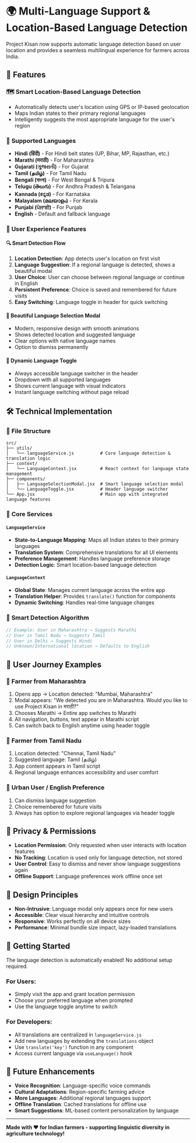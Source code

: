 # 🌍 Multi-Language Support & Location-Based Language Detection

Project Kisan now supports automatic language detection based on user location and provides a seamless multilingual experience for farmers across India.

## 🚀 Features

### 🗺️ **Smart Location-Based Language Detection**
- Automatically detects user's location using GPS or IP-based geolocation
- Maps Indian states to their primary regional languages
- Intelligently suggests the most appropriate language for the user's region

### 🎯 **Supported Languages**
- **Hindi (हिंदी)** - For Hindi belt states (UP, Bihar, MP, Rajasthan, etc.)
- **Marathi (मराठी)** - For Maharashtra
- **Gujarati (ગુજરાતી)** - For Gujarat
- **Tamil (தமிழ்)** - For Tamil Nadu
- **Bengali (বাংলা)** - For West Bengal & Tripura
- **Telugu (తెలుగు)** - For Andhra Pradesh & Telangana
- **Kannada (ಕನ್ನಡ)** - For Karnataka
- **Malayalam (മലയാളം)** - For Kerala
- **Punjabi (ਪੰਜਾਬੀ)** - For Punjab
- **English** - Default and fallback language

### 💫 **User Experience Features**

#### 🔍 **Smart Detection Flow**
1. **Location Detection**: App detects user's location on first visit
2. **Language Suggestion**: If a regional language is detected, shows a beautiful modal
3. **User Choice**: User can choose between regional language or continue in English
4. **Persistent Preference**: Choice is saved and remembered for future visits
5. **Easy Switching**: Language toggle in header for quick switching

#### 🎨 **Beautiful Language Selection Modal**
- Modern, responsive design with smooth animations
- Shows detected location and suggested language
- Clear options with native language names
- Option to dismiss permanently

#### 🔄 **Dynamic Language Toggle**
- Always accessible language switcher in the header
- Dropdown with all supported languages
- Shows current language with visual indicators
- Instant language switching without page reload

## 🛠️ Technical Implementation

### 📁 **File Structure**
```
src/
├── utils/
│   └── languageService.js          # Core language detection & translation logic
├── context/
│   └── LanguageContext.jsx         # React context for language state management
├── components/
│   ├── LanguageSelectionModal.jsx  # Smart language selection modal
│   └── LanguageToggle.jsx          # Header language switcher
└── App.jsx                         # Main app with integrated language features
```

### 🔧 **Core Services**

#### `LanguageService`
- **State-to-Language Mapping**: Maps all Indian states to their primary languages
- **Translation System**: Comprehensive translations for all UI elements
- **Preference Management**: Handles language preference storage
- **Detection Logic**: Smart location-based language detection

#### `LanguageContext`
- **Global State**: Manages current language across the entire app
- **Translation Helper**: Provides `translate()` function for components
- **Dynamic Switching**: Handles real-time language changes

### 🎯 **Smart Detection Algorithm**

```javascript
// Example: User in Maharashtra → Suggests Marathi
// User in Tamil Nadu → Suggests Tamil
// User in Delhi → Suggests Hindi
// Unknown/International location → Defaults to English
```

## 🎪 **User Journey Examples**

### 🌾 **Farmer from Maharashtra**
1. Opens app → Location detected: "Mumbai, Maharashtra"
2. Modal appears: "We detected you are in Maharashtra. Would you like to use Project Kisan in मराठी?"
3. Chooses Marathi → Entire app switches to Marathi
4. All navigation, buttons, text appear in Marathi script
5. Can switch back to English anytime using header toggle

### 🌾 **Farmer from Tamil Nadu**
1. Location detected: "Chennai, Tamil Nadu"
2. Suggested language: Tamil (தமிழ்)
3. App content appears in Tamil script
4. Regional language enhances accessibility and user comfort

### 🌾 **Urban User / English Preference**
1. Can dismiss language suggestion
2. Choice remembered for future visits
3. Always has option to explore regional languages via header toggle

## 🔐 **Privacy & Permissions**

- **Location Permission**: Only requested when user interacts with location features
- **No Tracking**: Location is used only for language detection, not stored
- **User Control**: Easy to dismiss and never show language suggestions again
- **Offline Support**: Language preferences work offline once set

## 🎨 **Design Principles**

- **Non-Intrusive**: Language modal only appears once for new users
- **Accessible**: Clear visual hierarchy and intuitive controls
- **Responsive**: Works perfectly on all device sizes
- **Performance**: Minimal bundle size impact, lazy-loaded translations

## 🚀 **Getting Started**

The language detection is automatically enabled! No additional setup required.

### For Users:
- Simply visit the app and grant location permission
- Choose your preferred language when prompted
- Use the language toggle anytime to switch

### For Developers:
- All translations are centralized in `languageService.js`
- Add new languages by extending the `translations` object
- Use `translate('key')` function in any component
- Access current language via `useLanguage()` hook

## 🔮 **Future Enhancements**

- **Voice Recognition**: Language-specific voice commands
- **Cultural Adaptations**: Region-specific farming advice
- **More Languages**: Additional regional languages support
- **Offline Translation**: Cached translations for offline use
- **Smart Suggestions**: ML-based content personalization by language

---

**Made with ❤️ for Indian farmers - supporting linguistic diversity in agriculture technology!**
